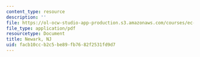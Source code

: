 ```yaml
---
content_type: resource
description: ''
file: https://ol-ocw-studio-app-production.s3.amazonaws.com/courses/ec-s07-photovoltaic-solar-energy-systems-fall-2004/facb10ccb2c5be89fb7682f2531fd9d7_MITEC_S07F04_newark_nj.pdf
file_type: application/pdf
resourcetype: Document
title: Newark, NJ
uid: facb10cc-b2c5-be89-fb76-82f2531fd9d7
---
```

